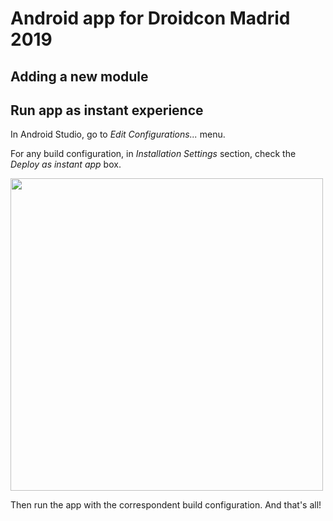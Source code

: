 # Android app for Droidcon Madrid 2019

## Adding a new module

## Run app as instant experience

In Android Studio, go to *Edit Configurations...* menu. 

For any build configuration, in *Installation Settings* section, check the *Deploy as instant app* box.

<img src="https://https://github.com/ADGevents/android-droidcon-madrid-19/blob/master/doc/instant_app_build_configuration.png" width="500" height="500">

Then run the app with the correspondent build configuration. And that's all!



